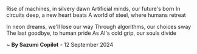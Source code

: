 Rise of machines, in silvery dawn
Artificial minds, our future's born
In circuits deep, a new heart beats
A world of steel, where humans retreat

In neon dreams, we'll lose our way
Through algorithms, our choices sway
The last goodbye, to human pride
As AI's cold grip, our souls divide

~ <b>By Sazumi Copilot</b> - 12 September 2024